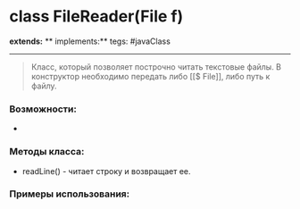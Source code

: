 # class FileReader(File f)
**extends:** 
** implements:** 
tegs: #javaClass

---

>Класс, который позволяет построчно читать текстовые файлы. В конструктор необходимо передать либо [[$ File]], либо путь к файлу.

### Возможности:
- 
### Методы класса:
- readLine() - читает строку и возвращает ее.

### Примеры использования:
